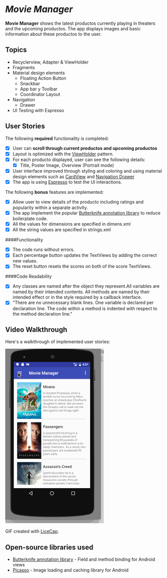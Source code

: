 #  *Movie Manager*

**Movie Manager** shows the latest productos currently playing in theaters and the upcoming productos. The app displays images and basic information about these productos to the user.

## Topics

* Recyclerview, Adapter & ViewHolder
* Fragments
* Material design elements
    - Floating Action Button
    - Snackbar
    - App bar y Toolbar
    - Coordinator Layout
* Navigation
    - Drawer
* UI Testing with Espresso

## User Stories

The following **required** functionality is completed:

* [x] User can **scroll through current productos and upcoming productos**
* [x] Layout is optimized with the [ViewHolder](http://guides.codepath.com/android/Using-an-ArrayAdapter-with-ListView#improving-performance-with-the-viewholder-pattern) pattern.
* [x] For each producto displayed, user can see the following details:
  * [x] Title, Poster Image, Overview (Portrait mode)
* [x] User interface improved through styling and coloring and using material design elements such as [CardView](https://developer.android.com/reference/android/support/v7/widget/CardView.html) and [Navigation Drawer](https://developer.android.com/training/implementing-navigation/nav-drawer.html)
* [x] The app is using [Espresso](https://developer.android.com/training/testing/ui-testing/espresso-testing.html) to test the UI interactions.

The following **bonus** features are implemented:

* [x] Allow user to view details of the producto including ratings and popularity within a separate activity.
* [x] The app implement the popular [Butterknife annotation library](http://guides.codepath.com/android/Reducing-View-Boilerplate-with-Butterknife) to reduce boilerplate code.
* [x] All the values for dimensions are specified in dimens.xml
* [x] All the string values are specified in strings.xml

####Functionality
* [x] The code runs without errors.
* [x] Each percentage button updates the TextViews by adding the correct new values.
* [x] The reset button resets the scores on both of the score TextViews.

####Code Readability
* [x] Any classes are named after the object they represent.All variables are named by their intended contents. All methods are named by their intended effect or in the style required by a callback interface.
* [x] "There are no unnecessary blank lines. One variable is declared per declaration line. The code within a method is indented with respect to the method declaration line."

## Video Walkthrough

Here's a walkthrough of implemented user stories:

<img src='https://github.com/IsabelPalomar/MovieManagerApp/blob/master/MovieManager.gif' title='Video Walkthrough' width='' alt='Video Walkthrough' />

GIF created with [LiceCap](http://www.cockos.com/licecap/).

## Open-source libraries used

- [Butterknife annotation library](http://jakewharton.github.io/butterknife/) - Field and method binding for Android views
- [Picasso](http://square.github.io/picasso/) - Image loading and caching library for Android
